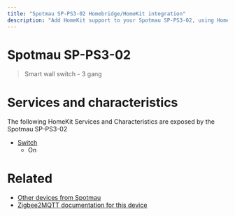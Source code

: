 ```yaml
---
title: "Spotmau SP-PS3-02 Homebridge/HomeKit integration"
description: "Add HomeKit support to your Spotmau SP-PS3-02, using Homebridge, Zigbee2MQTT and homebridge-z2m."
---
```

<!---
This file has been GENERATED using src/docgen/docgen.ts
DO NOT EDIT THIS FILE MANUALLY!
-->
# Spotmau SP-PS3-02
> Smart wall switch - 3 gang


# Services and characteristics
The following HomeKit Services and Characteristics are exposed by
the Spotmau SP-PS3-02

* [Switch](../../switch.md)
  * On


# Related
* [Other devices from Spotmau](../index.md#spotmau)
* [Zigbee2MQTT documentation for this device](https://www.zigbee2mqtt.io/devices/SP-PS3-02.html)